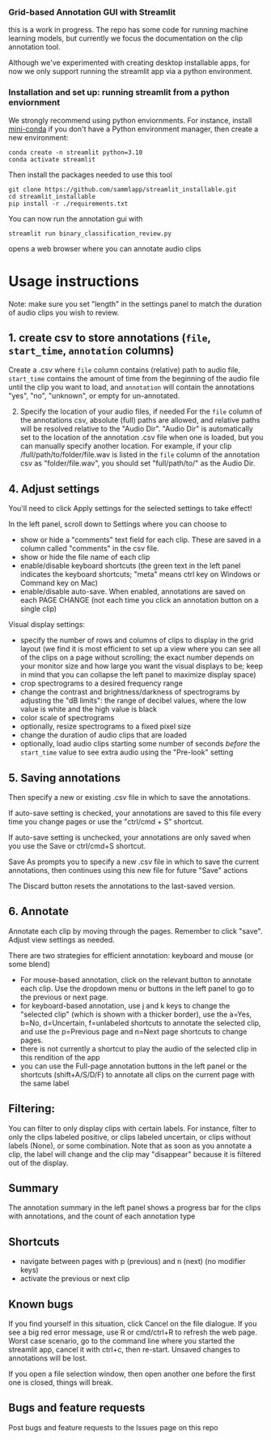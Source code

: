 ### Grid-based Annotation GUI with Streamlit

this is a work in progress. The repo has some code for running machine learning models, but currently we focus the documentation on the clip annotation tool. 

Although we've experimented with creating desktop installable apps, for now we only support running the streamlit app via a python environment. 

### Installation and set up: running streamlit from a python enviornment 
We strongly recommend using python enviornments. For instance, install [mini-conda](https://www.anaconda.com/docs/getting-started/miniconda/main) if you don't have a Python environment manager, then create a new environment:

```
conda create -n streamlit python=3.10
conda activate streamlit
```

Then install the packages needed to use this tool
```
git clone https://github.com/sammlapp/streamlit_installable.git
cd streamlit_installable
pip install -r ./requirements.txt
```

You can now run the annotation gui with
```
streamlit run binary_classification_review.py
```
opens a web browser where you can annotate audio clips


# Usage instructions

Note: make sure you set "length" in the settings panel to match the duration of audio clips you wish to review. 

## 1. create csv to store annotations (`file`, `start_time`, `annotation` columns)
Create a .csv where `file` column contains (relative) path to audio file, `start_time` contains the amount of time from the beginning of the audio file until the clip you want to load, and `annotation` will contain the annotations "yes", "no", "unknown", or empty for un-annotated. 

2. Specify the location of your audio files, if needed
For the `file` column of the annotations csv, absolute (full) paths are allowed, and relative paths will be resolved relative to the "Audio Dir". "Audio Dir" is automatically set to the location of the annotation .csv file when one is loaded, but you can manually specify another location. For example, if your clip /full/path/to/folder/file.wav is listed in the `file` column of the annotation csv as "folder/file.wav", you should set "full/path/to/" as the Audio Dir. 

## 4. Adjust settings 
You'll need to click Apply settings for the selected settings to take effect! 

In the left panel, scroll down to Settings where you can choose to
- show or hide a "comments" text field for each clip. These are saved in a column called "comments" in the csv file.
- show or hide the file name of each clip
- enable/disable keyboard shortcuts (the green text in the left panel indicates the keyboard shortcuts; "meta" means ctrl key on Windows or Command key on Mac)
- enable/disable auto-save. When enabled, annotations are saved on each PAGE CHANGE (not each time you click an annotation button on a single clip)

Visual display settings:
- specify the number of rows and columns of clips to display in the grid layout (we find it is most efficient to set up a view where you can see all of the clips on a page without scrolling; the exact number depends on your monitor size and how large you want the visual displays to be; keep in mind that you can collapse the left panel to maximize display space)
- crop spectrograms to a desired frequency range
- change the contrast and brightness/darkness of spectrograms by adjusting the "dB limits": the range of decibel values, where the low value is white and the high value is black
- color scale of spectrograms
- optionally, resize spectrograms to a fixed pixel size
- change the duration of audio clips that are loaded
- optionally, load audio clips starting some number of seconds _before_ the `start_time` value to see extra audio using the "Pre-look" setting


## 5. Saving annotations
Then specify a new or existing .csv file in which to save the annotations.

If auto-save setting is checked, your annotations are saved to this file every time you change pages or use the "ctrl/cmd + S" shortcut. 

If auto-save setting is unchecked, your annotations are only saved when you use the Save or ctrl/cmd+S shortcut. 

Save As prompts you to specify a new .csv file in which to save the current annotations, then continues using this new file for future "Save" actions

The Discard button resets the annotations to the last-saved version. 

## 6. Annotate
Annotate each clip by moving through the pages. Remember to click "save". Adjust view settings as needed. 

There are two strategies for efficient annotation: keyboard and mouse (or some blend)
- For mouse-based annotation, click on the relevant button to annotate each clip. Use the dropdown menu or buttons in the left panel to go to the previous or next page. 
- for keyboard-based annotation, use j and k keys to change the "selected clip" (which is shown with a thicker border), use the a=Yes, b=No, d=Uncertain, f=unlabeled shortcuts to annotate the selected clip, and use the p=Previous page and n=Next page shortcuts to change pages.
- there is not currently a shortcut to play the audio of the selected clip in this rendition of the app
- you can use the Full-page annotation buttons in the left panel or the shortcuts (shift+A/S/D/F) to annotate all clips on the current page with the same label


## Filtering:
You can filter to only display clips with certain labels. For instance, filter to only the clips labeled positive, or clips labeled uncertain, or clips without labels (None), or some combination. Note that as soon as you annotate a clip, the label will change and the clip may "disappear" because it is filtered out of the display. 

## Summary
The annotation summary in the left panel shows a progress bar for the clips with annotations, and the count of each annotation type

## Shortcuts
- navigate between pages with p (previous) and n (next) (no modifier keys)
- activate the previous or next clip

## Known bugs

If you find yourself in this situation, click Cancel on the file dialogue. If you see a big red error message, use R or cmd/ctrl+R to refresh the web page. Worst case scenario, go to the command line where you started the streamlit app, cancel it with ctrl+c, then re-start. Unsaved changes to annotations will be lost. 

If you open a file selection window, then open another one before the first one is closed, things will break. 

## Bugs and feature requests
Post bugs and feature requests to the Issues page on this repo

